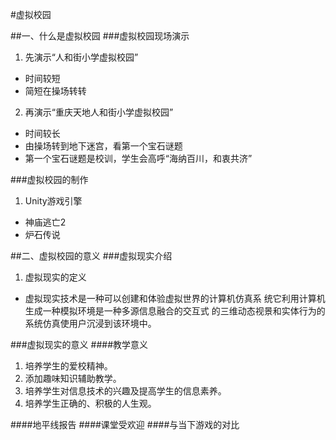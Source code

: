 #虚拟校园

##一、什么是虚拟校园
###虚拟校园现场演示
1. 先演示“人和街小学虚拟校园”
  * 时间较短
  * 简短在操场转转

2. 再演示“重庆天地人和街小学虚拟校园”
  * 时间较长
  * 由操场转到地下迷宫，看第一个宝石谜题
  * 第一个宝石谜题是校训，学生会高呼“海纳百川，和衷共济”

###虚拟校园的制作
1. Unity游戏引擎
  * 神庙逃亡2
  * 炉石传说


##二、虚拟校园的意义
###虚拟现实介绍
1. 虚拟现实的定义
  * 虚拟现实技术是一种可以创建和体验虚拟世界的计算机仿真系
  统它利用计算机生成一种模拟环境是一种多源信息融合的交互式
  的三维动态视景和实体行为的系统仿真使用户沉浸到该环境中。

###虚拟现实的意义
####教学意义
1. 培养学生的爱校精神。
2. 添加趣味知识辅助教学。
3. 培养学生对信息技术的兴趣及提高学生的信息素养。
4. 培养学生正确的、积极的人生观。

####地平线报告
####课堂受欢迎
####与当下游戏的对比
